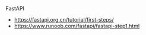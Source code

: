 

FastAPI
- https://fastapi.org.cn/tutorial/first-steps/
- https://www.runoob.com/fastapi/fastapi-step1.html